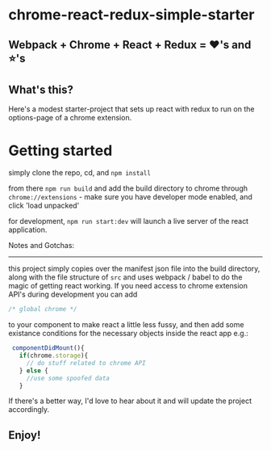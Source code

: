 # chrome-react-redux-simple-starter

## Webpack + Chrome + React + Redux = :heart:'s and :star:'s

## What's this?

Here's a modest starter-project that sets up react with redux to run on the options-page of a chrome extension.

# Getting started

simply clone the repo, cd, and `npm install`

from there `npm run build` and add the build directory to chrome through `chrome://extensions` - make sure you have developer mode enabled,
and click 'load unpacked'

for development, `npm run start:dev` will launch a live server of the react application.

Notes and Gotchas:

---

this project simply copies over the manifest json file into the build directory, along with the file structure of `src` and uses webpack / babel
to do the magic of getting react working. If you need access to chrome extension API's during development you can add

```javascript
/* global chrome */
```

to your component to make react a little less fussy, and then add some existance conditions for the necessary objects inside the react app e.g.:

```javascript
 componentDidMount(){
   if(chrome.storage){
     // do stuff related to chrome API
   } else {
     //use some spoofed data
   }
```

If there's a better way, I'd love to hear about it and will update the project accordingly.

## Enjoy!
